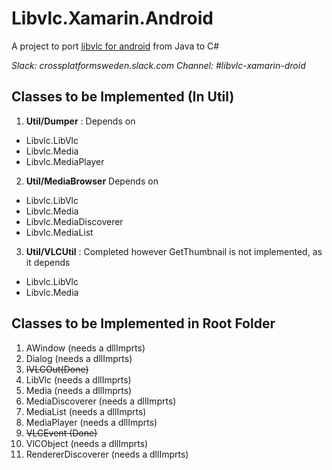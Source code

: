 
# Libvlc.Xamarin.Android

A project to port [libvlc for android](https://code.videolan.org/videolan/vlc-android/tree/master/libvlc/src/org/videolan/libvlc)
from Java to C# 

*Slack: crossplatformsweden.slack.com   Channel: #libvlc-xamarin-droid*

## Classes to be Implemented (In Util) 
1. **Util/Dumper** : Depends on 
  * Libvlc.LibVlc
  * Libvlc.Media
  * Libvlc.MediaPlayer

2. **Util/MediaBrowser** Depends on 
  * Libvlc.LibVlc
  * Libvlc.Media
  * Libvlc.MediaDiscoverer
  * Libvlc.MediaList

3. **Util/VLCUtil** : Completed however GetThumbnail is not implemented, as it depends  
  * Libvlc.LibVlc
  * Libvlc.Media


## Classes to be Implemented in Root Folder 

1. AWindow  (needs a dllImprts)
2. Dialog  (needs a dllImprts)
3. ~~IVLCOut(Done)~~
4. LibVlc (needs a dllImprts)
5. Media (needs a dllImprts)
6. MediaDiscoverer  (needs a dllImprts)
7. MediaList (needs a dllImprts)
8. MediaPlayer (needs a dllImprts)
9. ~~VLCEvent (Done)~~
10. VlCObject  (needs a dllImprts)
11. RendererDiscoverer (needs a dllImprts)

